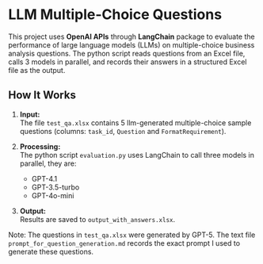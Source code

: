 # LLM Multiple-Choice Questions

This project uses **OpenAI APIs** through **LangChain** package to evaluate the performance of large language models (LLMs) on multiple-choice business analysis questions. 
The python script reads questions from an Excel file, calls 3 models in parallel, and records their answers in a structured Excel file as the output.

## How It Works

1. **Input:**  
   The file `test_qa.xlsx` contains 5 llm-generated multiple-choice sample questions (columns:  `task_id`, `Question` and `FormatRequirement`).

2. **Processing:**  
   The python script `evaluation.py` uses LangChain to call three models in parallel, they are:
   - GPT-4.1  
   - GPT-3.5-turbo  
   - GPT-4o-mini  

3. **Output:**  
   Results are saved to `output_with_answers.xlsx`.

Note: The questions in `test_qa.xlsx` were generated by GPT-5. The text file `prompt_for_question_generation.md` records the exact prompt I used to generate these questions.


